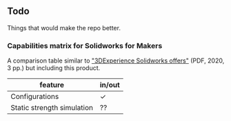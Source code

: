 ## Todo

Things that would make the repo better.

### Capabilities matrix for Solidworks for Makers

A comparison table similar to ["3DExperience Solidworks offers"](https://www.solidworks.com/sites/default/files/2020-07/3DEXPERIENCE-SOLIDWORKS-Offers-ProductMatrix.pdf) (PDF, 2020, 3 pp.) but including this product.

|feature|in/out|
|---|---|
|Configurations|&check;|
|Static strength simulation|??|
